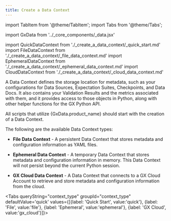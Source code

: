 ```yaml
---
title: Create a Data Context
---
```

import TabItem from '@theme/TabItem';
import Tabs from '@theme/Tabs';

import GxData from '../_core_components/_data.jsx'

import QuickDataContext from './_create_a_data_context/_quick_start.md'
import FileDataContext from './_create_a_data_context/_file_data_context.md'
import EphemeralDataContext from './_create_a_data_context/_ephemeral_data_context.md'
import CloudDataContext from './_create_a_data_context/_cloud_data_context.md'

A Data Context defines the storage location for metadata, such as your configurations for Data Sources, Expectation Suites, Checkpoints, and Data Docs. It also contains your Validation Results and the metrics associated with them, and it provides access to those objects in Python, along with other helper functions for the GX Python API. 

All scripts that utilize {GxData.product_name} should start with the creation of a Data Context.

The following are the available Data Context types:

- **File Data Context** - A persistent Data Context that stores metadata and configuration information as YAML files.

- **Ephemeral Data Context** - A temporary Data Context that stores metadata and configuration information in memory.  This Data Context will not persist beyond the current Python session.

- **GX Cloud Data Context** - A Data Context that connects to a GX Cloud Account to retrieve and store metadata and configuration information from the cloud.

<Tabs queryString="context_type" groupId="context_type" defaultValue='quick' values={[{label: 'Quick Start', value:'quick'}, {label: 'File', value:'file'}, {label: 'Ephemeral', value:'ephemeral'}, {label: 'GX Cloud', value:'gx_cloud'}]}>

<TabItem value="quick" label="Quick Start">
<QuickDataContext/>
</TabItem>

<TabItem value="file" label="File">
<FileDataContext/>
</TabItem>

<TabItem value="ephemeral" label="Ephemeral">
<EphemeralDataContext/>
</TabItem>

<TabItem value="gx_cloud" label="GX Cloud">
<CloudDataContext/>
</TabItem>

</Tabs>